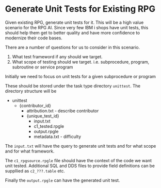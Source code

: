 # Generate Unit Tests for Existing RPG

Given existing RPG, generate unit tests for it.
This will be a high value scenario for the RPG AI.  Since very few IBM i shops have unit tests, this should help them get to better quality and have more confidence to modernize their code bases.

There are a number of questions for us to consider in this scenario.

1. What test frameword if any should we target.
2. What scope of testing should we target.  i.e. subprocedure, program, subroutine or  service program

Initially we need to focus on unit tests for a given subprocedure or program

These should be stored under the task type directory `unittest`.
The directory structure will be

* unittest
  * {contributor_id}
    * attribution.txt - describe contributor
    * {unique_test_id}
      * input.txt
      * c1_tested.rpgle
      * output.rpgle
      * metadata.txt - difficulty

The `input.txt` will have the query to generate unit tests and for what scope and for what framework.

The `c1_rpgsource.rpgle` file should have the context of the code we want unit tested.  Additional SQL and DDS files to provide field definitions can be suppllied as `c2_???.table` etc.

Finally the `output.rpgle` can have the generated unit test.
